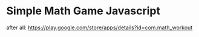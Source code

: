 # Simple Math Game Javascript

after all: https://play.google.com/store/apps/details?id=com.math_workout
